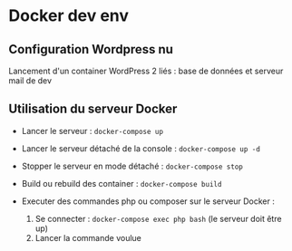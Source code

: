 # Docker dev env

## Configuration Wordpress nu

Lancement d'un container WordPress 2 liés : base de données et serveur mail de dev

## Utilisation du serveur Docker

- Lancer le serveur : ```docker-compose up``` 

- Lancer le serveur détaché de la console : ```docker-compose up -d```
- Stopper le serveur en mode détaché : ```docker-compose stop```

- Build ou rebuild des container : ```docker-compose build```

- Executer des commandes php ou composer sur le serveur Docker : 
    1. Se connecter : ```docker-compose exec php bash``` (le serveur doit être up)
    2. Lancer la commande voulue

